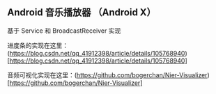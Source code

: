 ## Android 音乐播放器 （Android X）
基于 Service 和 BroadcastReceiver 实现

进度条的实现在这里：(https://blog.csdn.net/qq_41912398/article/details/105768940)[https://blog.csdn.net/qq_41912398/article/details/105768940]

音频可视化实现在这里：(https://github.com/bogerchan/Nier-Visualizer)[https://github.com/bogerchan/Nier-Visualizer]
